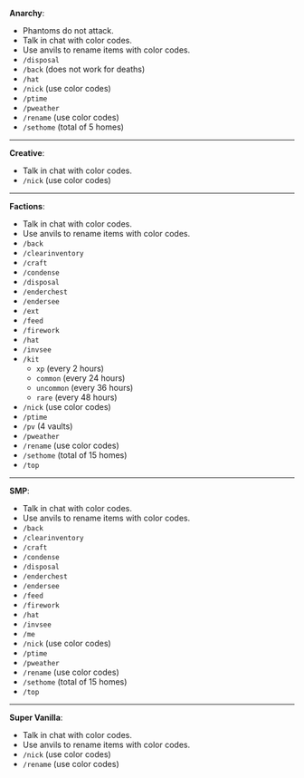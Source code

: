 **Anarchy**:
- Phantoms do not attack.
- Talk in chat with color codes.
- Use anvils to rename items with color codes.
- `/disposal`
- `/back` (does not work for deaths)
- `/hat`
- `/nick` (use color codes)
- `/ptime`
- `/pweather`
- `/rename` (use color codes)
- `/sethome` (total of 5 homes)

---

**Creative**:
- Talk in chat with color codes.
- `/nick` (use color codes)

---

**Factions**:
- Talk in chat with color codes.
- Use anvils to rename items with color codes.
- `/back`
- `/clearinventory`
- `/craft`
- `/condense`
- `/disposal`
- `/enderchest`
- `/endersee`
- `/ext`
- `/feed`
- `/firework`
- `/hat`
- `/invsee`
- `/kit`
  * `xp` (every 2 hours)
  * `common` (every 24 hours)
  * `uncommon` (every 36 hours)
  * `rare` (every 48 hours)
- `/nick` (use color codes)
- `/ptime`
- `/pv` (4 vaults)
- `/pweather`
- `/rename` (use color codes)
- `/sethome` (total of 15 homes)
- `/top`

---

**SMP**:
- Talk in chat with color codes.
- Use anvils to rename items with color codes.
- `/back`
- `/clearinventory`
- `/craft`
- `/condense`
- `/disposal`
- `/enderchest`
- `/endersee`
- `/feed`
- `/firework`
- `/hat`
- `/invsee`
- `/me`
- `/nick` (use color codes)
- `/ptime`
- `/pweather`
- `/rename` (use color codes)
- `/sethome` (total of 15 homes)
- `/top`

---

**Super Vanilla**:
- Talk in chat with color codes.
- Use anvils to rename items with color codes.
- `/nick` (use color codes)
- `/rename` (use color codes)
